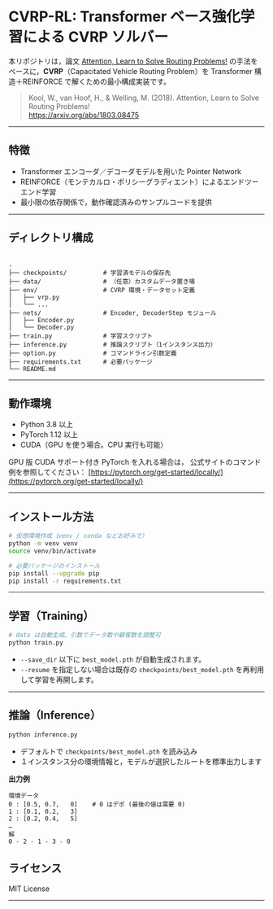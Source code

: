 
# CVRP-RL: Transformer ベース強化学習による CVRP ソルバー

本リポジトリは，論文 [Attention, Learn to Solve Routing Problems!](https://arxiv.org/abs/1803.08475) の手法をベースに，**CVRP**（Capacitated Vehicle Routing Problem）を Transformer 構造＋REINFORCE で解くための最小構成実装です。

> Kool, W., van Hoof, H., & Welling, M. (2018). Attention, Learn to Solve Routing Problems!  
> https://arxiv.org/abs/1803.08475

---

## 特徴

- Transformer エンコーダ／デコーダモデルを用いた Pointer Network  
- REINFORCE（モンテカルロ・ポリシーグラディエント）によるエンドツーエンド学習  
- 最小限の依存関係で，動作確認済みのサンプルコードを提供  

---

## ディレクトリ構成

```

.
├── checkpoints/          # 学習済モデルの保存先
├── data/                 # （任意）カスタムデータ置き場
├── env/                  # CVRP 環境・データセット定義
│   ├── vrp.py
│   └── ...
├── nets/                 # Encoder, DecoderStep モジュール
│   ├── Encoder.py
│   └── Decoder.py
├── train.py              # 学習スクリプト
├── inference.py          # 推論スクリプト（1インスタンス出力）
├── option.py             # コマンドライン引数定義
├── requirements.txt      # 必要パッケージ
└── README.md

````

---

## 動作環境

- Python 3.8 以上
- PyTorch 1.12 以上
- CUDA（GPU を使う場合。CPU 実行も可能）

GPU 版 CUDA サポート付き PyTorch を入れる場合は，
公式サイトのコマンド例を参照してください：
[https://pytorch.org/get-started/locally/](https://pytorch.org/get-started/locally/)

---

## インストール方法

```bash
# 仮想環境作成（venv / conda などお好みで）
python -m venv venv
source venv/bin/activate

# 必要パッケージのインストール
pip install --upgrade pip
pip install -r requirements.txt
```

---

## 学習（Training）

```bash
# data は自動生成。引数でデータ数や顧客数を調整可
python train.py 
```

* `--save_dir` 以下に `best_model.pth` が自動生成されます。
* `--resume` を指定しない場合は既存の `checkpoints/best_model.pth` を再利用して学習を再開します。

---

## 推論（Inference）

```bash
python inference.py 
```

* デフォルトで `checkpoints/best_model.pth` を読み込み
* １インスタンス分の環境情報と，モデルが選択したルートを標準出力します

**出力例**

```
環境データ
0 : [0.5, 0.7,   0]    # 0 はデポ (最後の値は需要 0)
1 : [0.1, 0.2,   3]
2 : [0.2, 0.4,   5]
…
解
0 - 2 - 1 - 3 - 0
```

## ライセンス

MIT License

---
